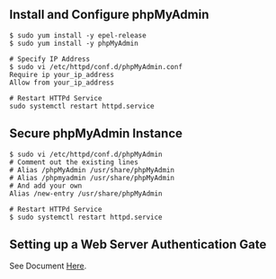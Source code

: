 ## Install and Configure phpMyAdmin
```shell
$ sudo yum install -y epel-release
$ sudo yum install -y phpMyAdmin

# Specify IP Address
$ sudo vi /etc/httpd/conf.d/phpMyAdmin.conf
Require ip your_ip_address
Allow from your_ip_address

# Restart HTTPd Service
sudo systemctl restart httpd.service
```

## Secure phpMyAdmin Instance
```shell
$ sudo vi /etc/httpd/conf.d/phpMyAdmin
# Comment out the existing lines
# Alias /phpMyAdmin /usr/share/phpMyAdmin
# Alias /phpmyadmin /usr/share/phpMyAdmin
# And add your own
Alias /new-entry /usr/share/phpMyAdmin

# Restart HTTPd Service
$ sudo systemctl restart httpd.service
```

## Setting up a Web Server Authentication Gate
See Document [Here](/CentOS/Web/Apache/basic_authentication.md).
